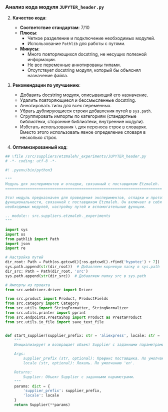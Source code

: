 ### **Анализ кода модуля `JUPYTER_header.py`**

2. **Качество кода**:
   - **Соответствие стандартам**: 7/10
   - **Плюсы**:
     - Четкое разделение и подключение необходимых модулей.
     - Использование `Pathlib` для работы с путями.
   - **Минусы**:
     - Много повторяющихся docstring, не несущих полезной информации.
     - Не все переменные аннотированы типами.
     - Отсутствует docstring модуля, который бы объяснял назначение файла.

3. **Рекомендации по улучшению**:
   - Добавить docstring модуля, описывающий его назначение.
   - Удалить повторяющиеся и бессмысленные docstring.
   - Аннотировать типы для всех переменных.
   - Убрать дублирующиеся строки добавления путей в `sys.path`.
   - Сгруппировать импорты по категориям (стандартные библиотеки, сторонние библиотеки, внутренние модули).
   - Избегать использования `\` для переноса строк в словарях. Вместо этого использовать явное определение словаря в несколько строк.

4. **Оптимизированный код**:

```python
## \file /src/suppliers/etzmaleh/_experiments/JUPYTER_header.py
# -*- coding: utf-8 -*-

#! .pyenv/bin/python3

"""
Модуль для экспериментов и отладки, связанный с поставщиком Etzmaleh.
======================================================================

Этот модуль предназначен для проведения экспериментов, отладки и прототипирования
функциональности, связанной с поставщиком Etzmaleh. Он включает в себя импорты
необходимых модулей, настройку путей и вспомогательные функции.

.. module:: src.suppliers.etzmaleh._experiments
"""

import sys
import os
from pathlib import Path
import json
import re

# Настройка путей
dir_root: Path = Path(os.getcwd()[:os.getcwd().rfind('hypotez') + 7])
sys.path.append(str(dir_root))  # Добавляем корневую папку в sys.path
dir_src: Path = Path(dir_root, 'src')
sys.path.append(str(dir_src))  # Добавляем папку src в sys.path

# Импорты из проекта
from src.webdriver.driver import Driver

from src.product import Product, ProductFields
from src.category import Category
from src.utils import StringFormatter, StringNormalizer
from src.utils.printer import pprint
from src.endpoints.PrestaShop import Product as PrestaProduct
from src.utils.io_file import save_text_file


def start_supplier(supplier_prefix: str = 'aliexpress', locale: str = 'en'):
    """
    Инициализирует и возвращает объект Supplier с заданными параметрами.

    Args:
        supplier_prefix (str, optional): Префикс поставщика. По умолчанию 'aliexpress'.
        locale (str, optional): Локаль. По умолчанию 'en'.

    Returns:
        Supplier: Объект Supplier с заданными параметрами.
    """
    params: dict = {
        'supplier_prefix': supplier_prefix,
        'locale': locale
    }
    return Supplier(**params)